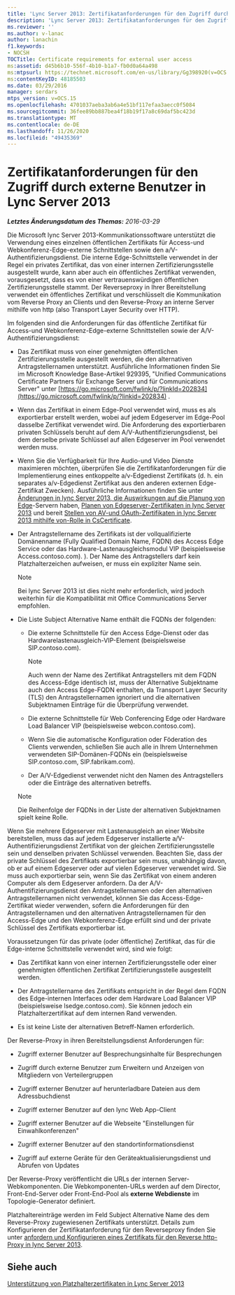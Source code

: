 ```yaml
---
title: 'Lync Server 2013: Zertifikatanforderungen für den Zugriff durch externe Benutzer'
description: 'Lync Server 2013: Zertifikatanforderungen für den Zugriff durch externe Benutzer.'
ms.reviewer: ''
ms.author: v-lanac
author: lanachin
f1.keywords:
- NOCSH
TOCTitle: Certificate requirements for external user access
ms:assetid: d45b6b10-556f-4b10-b1a7-fb0d0a64a498
ms:mtpsurl: https://technet.microsoft.com/en-us/library/Gg398920(v=OCS.15)
ms:contentKeyID: 48185503
ms.date: 03/29/2016
manager: serdars
mtps_version: v=OCS.15
ms.openlocfilehash: 4701037aeba3ab6a4e51bf117efaa3aecc0f5084
ms.sourcegitcommit: 36fee89bb887bea4f18b19f17a8c69daf5bc423d
ms.translationtype: MT
ms.contentlocale: de-DE
ms.lasthandoff: 11/26/2020
ms.locfileid: "49435369"
---
```

# <a name="certificate-requirements-for-external-user-access-in-lync-server-2013"></a>Zertifikatanforderungen für den Zugriff durch externe Benutzer in Lync Server 2013

<div data-xmlns="http://www.w3.org/1999/xhtml">

<div class="topic" data-xmlns="http://www.w3.org/1999/xhtml" data-msxsl="urn:schemas-microsoft-com:xslt" data-cs="https://msdn.microsoft.com/">

<div data-asp="https://msdn2.microsoft.com/asp">



</div>

<div id="mainSection">

<div id="mainBody">

<span> </span>

_**Letztes Änderungsdatum des Themas:** 2016-03-29_

Die Microsoft lync Server 2013-Kommunikationssoftware unterstützt die Verwendung eines einzelnen öffentlichen Zertifikats für Access-und Webkonferenz-Edge-externe Schnittstellen sowie den a/V-Authentifizierungsdienst. Die interne Edge-Schnittstelle verwendet in der Regel ein privates Zertifikat, das von einer internen Zertifizierungsstelle ausgestellt wurde, kann aber auch ein öffentliches Zertifikat verwenden, vorausgesetzt, dass es von einer vertrauenswürdigen öffentlichen Zertifizierungsstelle stammt. Der Reverseproxy in Ihrer Bereitstellung verwendet ein öffentliches Zertifikat und verschlüsselt die Kommunikation vom Reverse Proxy an Clients und den Reverse-Proxy an interne Server mithilfe von http (also Transport Layer Security over HTTP).

Im folgenden sind die Anforderungen für das öffentliche Zertifikat für Access-und Webkonferenz-Edge-externe Schnittstellen sowie der A/V-Authentifizierungsdienst:

  - Das Zertifikat muss von einer genehmigten öffentlichen Zertifizierungsstelle ausgestellt werden, die den alternativen Antragstellernamen unterstützt. Ausführliche Informationen finden Sie im Microsoft Knowledge Base-Artikel 929395, "Unified Communications Certificate Partners für Exchange Server und für Communications Server" unter [https://go.microsoft.com/fwlink/p/?linkId=202834](https://go.microsoft.com/fwlink/p/?linkid=202834) .

  - Wenn das Zertifikat in einem Edge-Pool verwendet wird, muss es als exportierbar erstellt werden, wobei auf jedem Edgeserver im Edge-Pool dasselbe Zertifikat verwendet wird. Die Anforderung des exportierbaren privaten Schlüssels beruht auf dem A/V-Authentifizierungsdienst, bei dem derselbe private Schlüssel auf allen Edgeserver im Pool verwendet werden muss.

  - Wenn Sie die Verfügbarkeit für Ihre Audio-und Video Dienste maximieren möchten, überprüfen Sie die Zertifikatanforderungen für die Implementierung eines entkoppelte a/v-Edgedienst Zertifikats (d. h. ein separates a/v-Edgedienst Zertifikat aus den anderen externen Edge-Zertifikat Zwecken). Ausführliche Informationen finden Sie unter [Änderungen in lync Server 2013, die Auswirkungen auf die Planung von Edge](lync-server-2013-changes-in-lync-server-that-affect-edge-server-planning.md)-Servern haben, [Planen von Edgeserver-Zertifikaten in lync Server 2013](lync-server-2013-plan-for-edge-server-certificates.md) und bereit [Stellen von AV-und OAuth-Zertifikaten in lync Server 2013 mithilfe von-Rolle in CsCertificate](lync-server-2013-staging-av-and-oauth-certificates-using-roll-in-https://docs.microsoft.com/powershell/module/skype/Set-CsCertificate).

  - Der Antragstellername des Zertifikats ist der vollqualifizierte Domänenname (Fully Qualified Domain Name, FQDN) des Access Edge Service oder das Hardware-Lastenausgleichsmodul VIP (beispielsweise Access.contoso.com). ). Der Name des Antragstellers darf kein Platzhalterzeichen aufweisen, er muss ein expliziter Name sein.
    
    <div>
    

    > [!NOTE]  
    > Bei lync Server 2013 ist dies nicht mehr erforderlich, wird jedoch weiterhin für die Kompatibilität mit Office Communications Server empfohlen.

    
    </div>

  - Die Liste Subject Alternative Name enthält die FQDNs der folgenden:
    
      - Die externe Schnittstelle für den Access Edge-Dienst oder das Hardwarelastenausgleich-VIP-Element (beispielsweise SIP.contoso.com).
        
        <div>
        

        > [!NOTE]  
        > Auch wenn der Name des Zertifikat Antragstellers mit dem FQDN des Access-Edge identisch ist, muss der Alternative Subjektname auch den Access Edge-FQDN enthalten, da Transport Layer Security (TLS) den Antragstellernamen ignoriert und die alternativen Subjektnamen Einträge für die Überprüfung verwendet.

        
        </div>
    
      - Die externe Schnittstelle für Web Conferencing Edge oder Hardware Load Balancer VIP (beispielsweise webcon.contoso.com).
    
      - Wenn Sie die automatische Konfiguration oder Föderation des Clients verwenden, schließen Sie auch alle in Ihrem Unternehmen verwendeten SIP-Domänen-FQDNs ein (beispielsweise SIP.contoso.com, SIP.fabrikam.com).
    
      - Der A/V-Edgedienst verwendet nicht den Namen des Antragstellers oder die Einträge des alternativen betreffs.
    
    <div>
    

    > [!NOTE]  
    > Die Reihenfolge der FQDNs in der Liste der alternativen Subjektnamen spielt keine Rolle.

    
    </div>

Wenn Sie mehrere Edgeserver mit Lastenausgleich an einer Website bereitstellen, muss das auf jedem Edgeserver installierte a/V-Authentifizierungsdienst Zertifikat von der gleichen Zertifizierungsstelle sein und denselben privaten Schlüssel verwenden. Beachten Sie, dass der private Schlüssel des Zertifikats exportierbar sein muss, unabhängig davon, ob er auf einem Edgeserver oder auf vielen Edgeserver verwendet wird. Sie muss auch exportierbar sein, wenn Sie das Zertifikat von einem anderen Computer als dem Edgeserver anfordern. Da der A/V-Authentifizierungsdienst den Antragstellernamen oder den alternativen Antragstellernamen nicht verwendet, können Sie das Access-Edge-Zertifikat wieder verwenden, sofern die Anforderungen für den Antragstellernamen und den alternativen Antragstellernamen für den Access-Edge und den Webkonferenz-Edge erfüllt sind und der private Schlüssel des Zertifikats exportierbar ist.

Voraussetzungen für das private (oder öffentliche) Zertifikat, das für die Edge-interne Schnittstelle verwendet wird, sind wie folgt:

  - Das Zertifikat kann von einer internen Zertifizierungsstelle oder einer genehmigten öffentlichen Zertifikat Zertifizierungsstelle ausgestellt werden.

  - Der Antragstellername des Zertifikats entspricht in der Regel dem FQDN des Edge-internen Interfaces oder dem Hardware Load Balancer VIP (beispielsweise lsedge.contoso.com). Sie können jedoch ein Platzhalterzertifikat auf dem internen Rand verwenden.

  - Es ist keine Liste der alternativen Betreff-Namen erforderlich.

Der Reverse-Proxy in ihren Bereitstellungsdienst Anforderungen für:

  - Zugriff externer Benutzer auf Besprechungsinhalte für Besprechungen

  - Zugriff durch externe Benutzer zum Erweitern und Anzeigen von Mitgliedern von Verteilergruppen

  - Zugriff externer Benutzer auf herunterladbare Dateien aus dem Adressbuchdienst

  - Zugriff externer Benutzer auf den lync Web App-Client

  - Zugriff externer Benutzer auf die Webseite "Einstellungen für Einwahlkonferenzen"

  - Zugriff externer Benutzer auf den standortinformationsdienst

  - Zugriff auf externe Geräte für den Geräteaktualisierungsdienst und Abrufen von Updates

Der Reverse-Proxy veröffentlicht die URLs der internen Server-Webkomponenten. Die Webkomponenten-URLs werden auf dem Director, Front-End-Server oder Front-End-Pool als **externe Webdienste** im Topologie-Generator definiert.

Platzhaltereinträge werden im Feld Subject Alternative Name des dem Reverse-Proxy zugewiesenen Zertifikats unterstützt. Details zum Konfigurieren der Zertifikatanforderung für den Reverseproxy finden Sie unter [anfordern und Konfigurieren eines Zertifikats für den Reverse http-Proxy in lync Server 2013](lync-server-2013-request-and-configure-a-certificate-for-your-reverse-http-proxy.md).

<div>

## <a name="see-also"></a>Siehe auch


[Unterstützung von Platzhalterzertifikaten in Lync Server 2013](lync-server-2013-wildcard-certificate-support.md)  
  

</div>

</div>

<span> </span>

</div>

</div>

</div>

